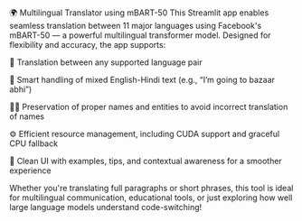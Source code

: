🌍 Multilingual Translator using mBART-50
This Streamlit app enables seamless translation between 11 major languages using Facebook's mBART-50 — a powerful multilingual transformer model. Designed for flexibility and accuracy, the app supports:

🔄 Translation between any supported language pair

🧠 Smart handling of mixed English-Hindi text (e.g., “I’m going to bazaar abhi”)

🧍‍♂️ Preservation of proper names and entities to avoid incorrect translation of names

⚙️ Efficient resource management, including CUDA support and graceful CPU fallback

💬 Clean UI with examples, tips, and contextual awareness for a smoother experience

Whether you're translating full paragraphs or short phrases, this tool is ideal for multilingual communication, educational tools, or just exploring how well large language models understand code-switching!
